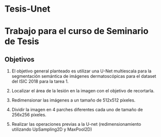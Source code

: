 # Tesis-Unet

# Trabajo para el curso de Seminario de Tesis

## Objetivos



1. El objetivo general planteado es utilizar una U-Net multiescala para la segmentación semántica de imágenes dermatoscópicas para el dataset del ISIC 2018 para la tarea 1.

2. Localizar el área de la lesión en la imagen con el objetivo de recortarla.

3. Redimensionar las imágenes a un tamaño de 512x512 píxeles.

4. Dividir la imagen en 4 parches diferentes cada uno de tamaño de 256x256 píxeles.

5. Realizar las operaciones previas a la U-net (redimensionamiento utilizando UpSampling2D  y MaxPool2D)
